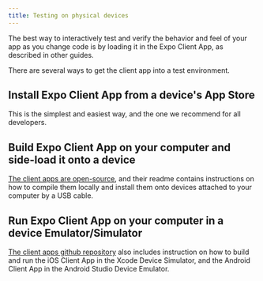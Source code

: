 ```yaml
---
title: Testing on physical devices
---
```


The best way to interactively test and verify the behavior and feel of your app as you change code is by loading it in the Expo Client App, as described in other guides.

There are several ways to get the client app into a test environment.

## Install Expo Client App from a device's App Store

This is the simplest and easiest way, and the one we recommend for all developers.

## Build Expo Client App on your computer and side-load it onto a device

[The client apps are open-source](https://github.com/expo/expo), and their readme contains instructions on how to compile them locally and install them onto devices attached to your computer by a USB cable.

## Run Expo Client App on your computer in a device Emulator/Simulator

[The client apps github repository](https://github.com/expo/expo) also includes instruction on how to build and run the iOS Client App in the Xcode Device Simulator, and the Android Client App in the Android Studio Device Emulator.
